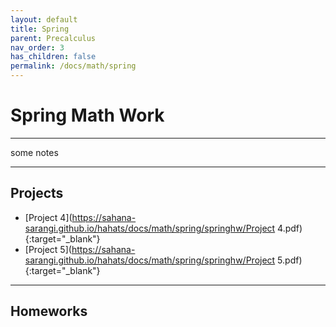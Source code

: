 ```yaml
---
layout: default
title: Spring
parent: Precalculus
nav_order: 3
has_children: false
permalink: /docs/math/spring
---
```


# Spring Math Work

---

some notes

---

## Projects

- [Project 4](https://sahana-sarangi.github.io/hahats/docs/math/spring/springhw/Project 4.pdf){:target="_blank"}
- [Project 5](https://sahana-sarangi.github.io/hahats/docs/math/spring/springhw/Project 5.pdf){:target="_blank"}

---

## Homeworks
